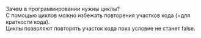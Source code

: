 Зачем в программировании нужны циклы?  
С помощью циклов можно избежать повторения участков кода (=для краткости кода).  
Циклы позволяют повторять участок кода пока условие не станет false. 
